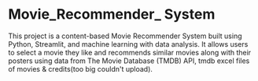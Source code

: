 # Movie_Recommender_ System
This project is a content-based Movie Recommender System built using Python, Streamlit, and machine learning with data analysis. It allows users to select a movie they like and recommends similar movies along with their posters using data from The Movie Database (TMDB) API, tmdb excel files of movies & credits(too big couldn't upload).
